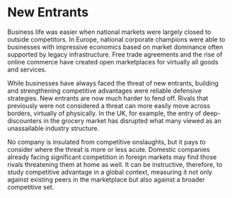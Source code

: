 # New Entrants
Business life was easier when national markets were largely closed to outside competitors. In Europe, national corporate champions were able to businesses with impressive economics based on market dominance often supported by legacy infrastructure. Free trade agreements and the rise of online commerce have created open marketplaces for virtually all goods and services. 

While businesses have always faced the threat of new entrants, building and strengthening competitive advantages were reliable defensive strategies. New entrants are now much harder to fend off. Rivals that previously were not considered a threat can more easily move across borders, virtually of physically. In the UK, for example, the entry of deep-discounters in the grocery market has disrupted what many viewed as an unassailable industry structure. 

No company is insulated from competitive onslaughts, but it pays to consider where the threat is more or less acute. Domestic companies already facing significant competition in foreign markets may find those rivals threatening them at home as well. It can be instructive,  therefore, to study competitive advantage in a global context, measuring it not only against existing peers in the marketplace but also against a broader competitive set.